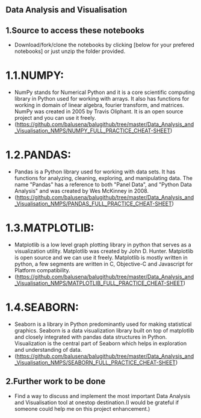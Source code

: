 ## Data Analysis and Visualisation

## 1.Source to access these notebooks
- Download/fork/clone the notebooks by clicking [below for your prefered notebooks] or just unzip the folder provided.

# 1.1.NUMPY:
- NumPy stands for Numerical Python and it is a core scientific computing library in Python used for working with arrays. It also has functions for working in domain of linear algebra, fourier transform, and matrices. NumPy was created in 2005 by Travis Oliphant. It is an open source project and you can use it freely.
- (https://github.com/balusena/balugithub/tree/master/Data_Analysis_and_Visualisation_NMPS/NUMPY_FULL_PRACTICE_CHEAT-SHEET)

# 1.2.PANDAS:
- Pandas is a Python library used for working with data sets. It has functions for analyzing, cleaning, exploring, and manipulating data. The name "Pandas" has a reference to both "Panel Data", and "Python Data Analysis" and was created by Wes McKinney in 2008.
- (https://github.com/balusena/balugithub/tree/master/Data_Analysis_and_Visualisation_NMPS/PANDAS_FULL_PRACTICE_CHEAT-SHEET)

# 1.3.MATPLOTLIB:
- Matplotlib is a low level graph plotting library in python that serves as a visualization utility. Matplotlib was created by John D. Hunter. Matplotlib is open source and we can use it freely. Matplotlib is mostly written in python, a few segments are written in C, Objective-C and Javascript for Platform compatibility.
- (https://github.com/balusena/balugithub/tree/master/Data_Analysis_and_Visualisation_NMPS/MATPLOTLIB_FULL_PRACTICE_CHEAT-SHEET)

# 1.4.SEABORN:
- Seaborn is a library in Python predominantly used for making statistical graphics. Seaborn is a data visualization library built on top of matplotlib and closely integrated with pandas data structures in Python. Visualization is the central part of Seaborn which helps in exploration and understanding of data.
- (https://github.com/balusena/balugithub/tree/master/Data_Analysis_and_Visualisation_NMPS/SEABORN_FULL_PRACTICE_CHEAT-SHEET)

## 2.Further work to be done
- Find a way to discuss and implement the most important Data Analysis and Visualisation tool at onestop destination.(I would be grateful if someone could help me on this project enhancement.)
